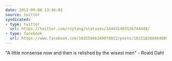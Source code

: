 ```yaml
---
date: 2012-09-08 13:46:02
source: twitter
syndicated:
- type: twitter
  url: https://twitter.com/roytang/statuses/244431403536744448/
- type: facebook
  url: https://www.facebook.com/10155666240078912/posts/10151838846408912
---
```


"A little nonsense now and then is relished by the wisest men" - Roald Dahl